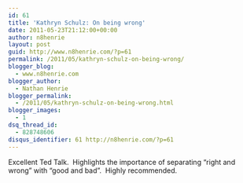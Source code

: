 ```yaml
---
id: 61
title: 'Kathryn Schulz: On being wrong'
date: 2011-05-23T21:12:00+00:00
author: n8henrie
layout: post
guid: http://www.n8henrie.com/?p=61
permalink: /2011/05/kathryn-schulz-on-being-wrong/
blogger_blog:
  - www.n8henrie.com
blogger_author:
  - Nathan Henrie
blogger_permalink:
  - /2011/05/kathryn-schulz-on-being-wrong.html
blogger_images:
  - 1
dsq_thread_id:
  - 828748606
disqus_identifier: 61 http://n8henrie.com/?p=61
---
```

<div>
  <p>
    Excellent Ted Talk.  Highlights the importance of separating &#8220;right and wrong&#8221; with &#8220;good and bad&#8221;.  Highly recommended.
  </p>
  
  <p>
  </p>
</div>

<div>
</div>